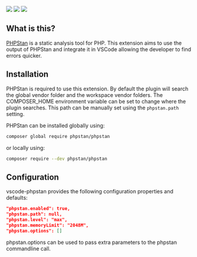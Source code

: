 [![](https://vsmarketplacebadge.apphb.com/version-short/calsmurf2904.vscode-phpstan.svg)](https://marketplace.visualstudio.com/items?itemName=calsmurf2904.vscode-phpstan)
[![](https://vsmarketplacebadge.apphb.com/installs-short/calsmurf2904.vscode-phpstan.svg)](https://marketplace.visualstudio.com/items?itemName=calsmurf2904.vscode-phpstan)
[![](https://vsmarketplacebadge.apphb.com/rating-short/calsmurf2904.vscode-phpstan.svg)](https://marketplace.visualstudio.com/items?itemName=calsmurf2904.vscode-phpstan)

## What is this?

[PHPStan](https://github.com/phpstan/phpstan) is a static analysis tool for PHP. This extension aims to use the output of PHPStan and integrate it in VSCode allowing the
developer to find errors quicker.

## Installation

PHPStan is required to use this extension. By default the plugin will search the global vendor folder and the workspace vendor folders.
The COMPOSER_HOME environment variable can be set to change where the plugin searches.
This path can be manually set using the ``phpstan.path`` setting.

PHPStan can be installed globally using:

```bash
composer global require phpstan/phpstan
```

or locally using:

```bash
composer require --dev phpstan/phpstan
```

## Configuration

vscode-phpstan provides the following configuration properties and defaults:

```json
"phpstan.enabled": true,
"phpstan.path": null,
"phpstan.level": "max",
"phpstan.memoryLimit": "2048M",
"phpstan.options": []
```

phpstan.options can be used to pass extra parameters to the phpstan commandline call.